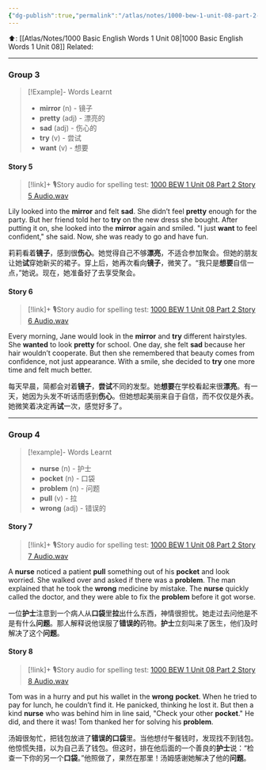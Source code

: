 ```yaml
---
{"dg-publish":true,"permalink":"/atlas/notes/1000-bew-1-unit-08-part-2-stories/","noteIcon":""}
---
```


⬆️: [[Atlas/Notes/1000 Basic English Words 1 Unit 08\|1000 Basic English Words 1 Unit 08]]
Related: 

---
### Group 3

>[!Example]- Words Learnt
> - **mirror** (n) - 镜子
> - **pretty** (adj) - 漂亮的
> - **sad** (adj) - 伤心的
> - **try** (v) - 尝试
> - **want** (v) - 想要

#### Story 5

> [!link]+ 🎙️Story audio for spelling test: [1000 BEW 1 Unit 08 Part 2 Story 5 Audio.wav](https://drive.google.com/file/d/1b5yEtUUTmYMjSiHc92M1_MQ-Ph6nHWQo/view?usp=drive_link)

Lily looked into the **mirror** and felt **sad**. She didn’t feel **pretty** enough for the party. But her friend told her to **try** on the new dress she bought. After putting it on, she looked into the **mirror** again and smiled. "I just **want** to feel confident," she said. Now, she was ready to go and have fun.

莉莉看着**镜子**，感到很**伤心**。她觉得自己不够**漂亮**，不适合参加聚会。但她的朋友让她**试**穿她新买的裙子。穿上后，她再次看向**镜子**，微笑了。“我只是**想要**自信一点，”她说。现在，她准备好了去享受聚会。
#### Story 6

> [!link]+ 🎙️Story audio for spelling test: [1000 BEW 1 Unit 08 Part 2 Story 6 Audio.wav](https://drive.google.com/file/d/15wIR-tiuqqX6WeMVNaybMGpTzAgvX0W7/view?usp=drive_link)

Every morning, Jane would look in the **mirror** and **try** different hairstyles. She **wanted** to look **pretty** for school. One day, she felt **sad** because her hair wouldn’t cooperate. But then she remembered that beauty comes from confidence, not just appearance. With a smile, she decided to **try** one more time and felt much better.

每天早晨，简都会对着**镜子**，**尝试**不同的发型。她**想要**在学校看起来很**漂亮**。有一天，她因为头发不听话而感到**伤心**。但她想起美丽来自于自信，而不仅仅是外表。她微笑着决定再**试**一次，感觉好多了。

---
### Group 4

> [!example]- Words Learnt
> - **nurse** (n) - 护士
> - **pocket** (n) - 口袋
> - **problem** (n) - 问题
> - **pull** (v) - 拉
> - **wrong** (adj) - 错误的

#### Story 7

> [!link]+ 🎙️Story audio for spelling test: [1000 BEW 1 Unit 08 Part 2 Story 7 Audio.wav](https://drive.google.com/file/d/1n3Sf2UzYNCv3zzt1AwkYaB2H91gTcAT7/view?usp=drive_link)

A **nurse** noticed a patient **pull** something out of his **pocket** and look worried. She walked over and asked if there was a **problem**. The man explained that he took the **wrong** medicine by mistake. The **nurse** quickly called the doctor, and they were able to fix the **problem** before it got worse.

一位**护士**注意到一个病人从**口袋**里**拉**出什么东西，神情很担忧。她走过去问他是不是有什么**问题**。那人解释说他误服了**错误的**药物。**护士**立刻叫来了医生，他们及时解决了这个**问题**。
#### Story 8

> [!link]+ 🎙️Story audio for spelling test: [1000 BEW 1 Unit 08 Part 2 Story 8 Audio.wav](https://drive.google.com/file/d/1o3jQr-TIjuRSDUmCbWXX54RDZqwLhP5q/view?usp=drive_link)

Tom was in a hurry and put his wallet in the **wrong** **pocket**. When he tried to pay for lunch, he couldn’t find it. He panicked, thinking he lost it. But then a kind **nurse** who was behind him in line said, "Check your other **pocket**." He did, and there it was! Tom thanked her for solving his **problem**.

汤姆很匆忙，把钱包放进了**错误的口袋**里。当他想付午餐钱时，发现找不到钱包。他惊慌失措，以为自己丢了钱包。但这时，排在他后面的一个善良的**护士**说：“检查一下你的另一个**口袋**。”他照做了，果然在那里！汤姆感谢她解决了他的**问题**。